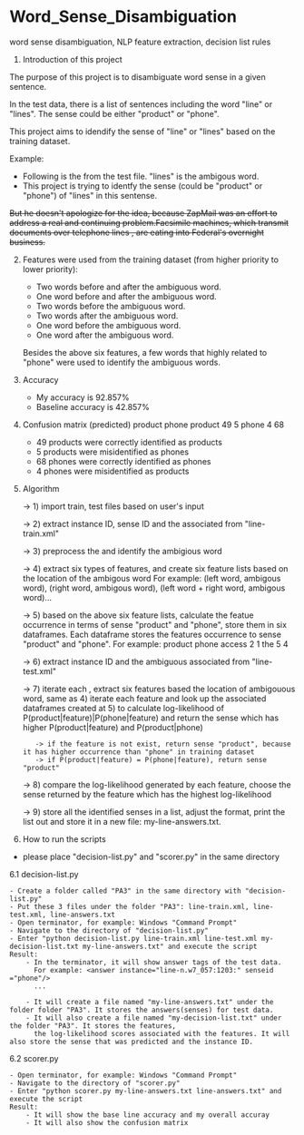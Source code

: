 # Word_Sense_Disambiguation
word sense disambiguation, NLP feature extraction, decision list rules

1. Introduction of this project

  The purpose of this project is to disambiguate word sense in a given sentence.

  In the test data, there is a list of sentences including the word "line" or "lines". 
  The sense could be either "product" or "phone". 

  This project aims to idendify the sense of "line" or "lines" based on the training dataset. 

  Example: 

  - Following is the <context> from the test file. "lines" is the ambigous word. 
  - This project is trying to identfy the sense (could be "product" or "phone") of "lines" in this sentense. 

  <instance id="line-n.w8_106:13309:">
  <context>
  <s>But he doesn't apologize for the idea, because ZapMail was an effort to address a real and continuing problem.</s><s>Facsimile machines, which transmit documents over telephone <head>lines</head> , are eating into Federal's overnight business.</s>
  </context>


2.  Features were used from the training dataset (from higher priority to lower priority):

    - Two words before and after the ambiguous word.
    - One word before and after the ambiguous word.
    - Two words before the ambiguous word.        
    - Two words after the ambiguous word.    
    - One word before the ambiguous word.
    - One word after the ambiguous word.
    
    Besides the above six features, a few words that highly related to "phone" were used to identify the ambiguous words.

3. Accuracy
    - My accuracy is 92.857%
    - Baseline accuracy is 42.857%
    
4. Confusion matrix
                           (predicted)
                        product    phone
            product        49        5
            phone           4        68
    
    - 49 products were correctly identified as products     
    - 5 products were misidentified as phones
    - 68 phones were correctly identified as phones
    - 4 phones were misidentified as products


5. Algorithm 

    -> 1) import train, test files based on user's input
    
    -> 2) extract instance ID, sense ID and the associated <context> from "line-train.xml"
    
    -> 3) preprocess the <context> and identify the ambigious word
    
    -> 4) extract six types of features, and create six feature lists based on the location of the ambigous word
             For example: (left word, ambigous word), (right word, ambigous word), (left word + right word, ambigous word)...
        
    -> 5) based on the above six feature lists, calculate the featue occurrence in terms of sense "product" and "phone", 
          store them in six dataframes. Each dataframe stores the features occurrence to sense "product" and "phone". 
              For example:
                            product    phone
                   access      2         1
                   the         5         4
    
    -> 6) extract instance ID and the ambiguous associated <context> from "line-test.xml"
    
    -> 7) iterate each <context>, extract six features based the location of ambigouous word, same as 4)
          iterate each feature and look up the associated dataframes created at 5) to calculate log-likelihood of P(product|feature)|P(phone|feature) and return the sense which has higher P(product|feature) and P(product|phone)
  
          -> if the feature is not exist, return sense "product", because it has higher occurrence than "phone" in training dataset
          -> if P(product|feature) = P(phone|feature), return sense "product"
    
    -> 8) compare the log-likelihood generated by each feature, choose the sense returned by the feature which has the highest log-likelihood
    
    -> 9) store all the identified senses in a list, adjust the format, print the list out and store it in a new file: my-line-answers.txt. 

6. How to run the scripts

  - please place "decision-list.py" and "scorer.py" in the same directory
    
6.1 decision-list.py

    - Create a folder called "PA3" in the same directory with "decision-list.py"
    - Put these 3 files under the folder "PA3": line-train.xml, line-test.xml, line-answers.txt
    - Open terminator, for example: Windows "Command Prompt"
    - Navigate to the directory of "decision-list.py"
    - Enter "python decision-list.py line-train.xml line-test.xml my-decision-list.txt my-line-answers.txt" and execute the script
    Result: 
        - In the terminator, it will show answer tags of the test data.
          For example: <answer instance="line-n.w7_057:1203:" senseid ="phone"/>
          ...
          
        - It will create a file named "my-line-answers.txt" under the folder folder "PA3". It stores the answers(senses) for test data.
        - It will also create a file named "my-decision-list.txt" under the folder "PA3". It stores the features,
          the log-likelihood scores associated with the features. It will also store the sense that was predicted and the instance ID. 

6.2 scorer.py

    - Open terminator, for example: Windows "Command Prompt"
    - Navigate to the directory of "scorer.py"
    - Enter "python scorer.py my-line-answers.txt line-answers.txt" and execute the script
    Result: 
        - It will show the base line accuracy and my overall accuray 
        - It will also show the confusion matrix 
